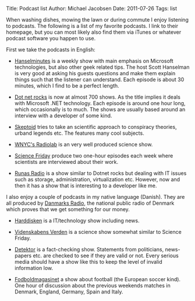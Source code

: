 Title: Podcast list
Author: Michael Jacobsen
Date: 2011-07-26
Tags: list

When washing dishes, mowing the lawn or during commute I enjoy
listening to podcasts. The following is a list of my favorite
podcasts. I link to their homepage, but you can most likely also find
them via iTunes or whatever podcast software you happen to use.

First we take the podcasts in English:

* <a href="http://www.hanselminutes.com/">Hanselminutes</a> is a
  weekly show with main emphasis on Microsoft technologies, but also
  other geek related tips. The host Scott Hanselman is very good at
  asking his guests questions and make them explain things such that
  the listener can understand. Each episode is about 30 minutes, which
  I find to be a perfect length.

* <a href="http://www.dotnetrocks.com/">Dot net rocks</a> is now at
  almost 700 shows. As the title implies it deals with Microsoft .NET
  technology. Each episode is around one hour long, which occasionally
  is to much. The shows are usually based around an interview with a
  developer of some kind.

* <a href="http://skeptoid.com/">Skeptoid</a> tries to take an
  scientific approach to conspiracy theories, urband legends etc. The
  features many cool subjects.

* <a href="http://www.radiolab.org/">WNYC's Radiolab</a> is an very
  well produced science show.

* <a href="http://sciencefriday.com/">Science Friday</a> produce two
  one-hour episodes each week where scientists are interviewed about
  their work.

* <a href="">Runas Radio</a> is a show similar to Dotnet rocks but
  dealing with IT issues such as storage, administration,
  virtualization etc. However, now and then it has a show that is
  interesting to a developer like me.

I also enjoy a couple of podcasts in my native language (Danish). They
are all produced by <a href="http://www.dr.dk">Danmarks Radio</a>, the
national public radio of Denmark which proves that we get something
for our money.

* <a href="http://www.dr.dk/harddisken">Harddisken</a> is a
  IT/technology show including news.

* <a href="http://www.dr.dk/P1/Videnskabensverden/">Videnskabens
  Verden</a> is a science show somewhat similar to Science
  Friday.

* <a href="http://www.dr.dk/p1/detektor">Detektor</a> is a
  fact-checking show. Statements from politicians, news-papers
  etc. are checked to see if they are valid or not. Every serious
  media should have a show like this to keep the level of invalid
  information low.

* <a
  href="http://www.dr.dk/Sporten/Fodboldmagasinet/">Fodboldmagasinet</a>
  a show about football (the European soccer kind). One hour of
  discussion about the previous weekends matches in Denmark, England,
  Germany, Spain and Italy.
